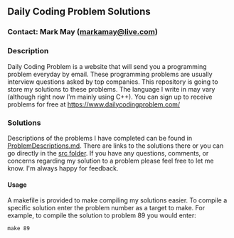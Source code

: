 ## Daily Coding Problem Solutions

### Contact: Mark May (markamay@live.com)

### Description

Daily Coding Problem is a website that will send you a programming problem everyday by email.
These programming problems are usually interview questions asked by top companies. This repository
is going to store my solutions to these problems. The language I write in may vary (although right now I'm mainly using C++). You can
sign up to receive problems for free at https://www.dailycodingproblem.com/

### Solutions

Descriptions of the problems I have completed can be found in [ProblemDescriptions.md](./ProblemDescriptions.md). There are links to the solutions there or you can go directly in the [src folder](./src). If you have any questions, comments, or concerns regarding my solution to a problem please feel free to let me know. I'm always happy for feedback.

#### Usage
A makefile is provided to make compiling my solutions easier. To compile a specific solution enter the problem number as a target to make. For example, to compile the solution to problem 89 you would enter:
```
make 89
```

